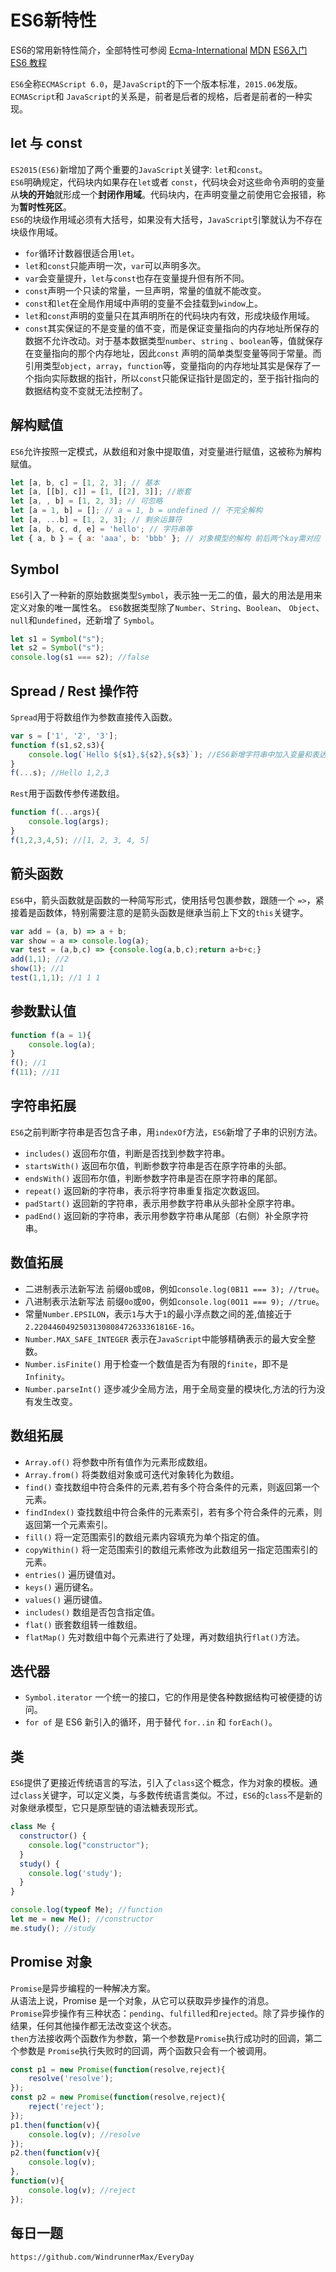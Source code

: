 # ES6新特性

ES6的常用新特性简介，全部特性可参阅 [Ecma-International](https://www.ecma-international.org/ecma-262/6.0/)
[MDN](https://developer.mozilla.org/zh-CN/docs/Web/JavaScript/New_in_JavaScript/ECMAScript_6_support_in_Mozilla)
[ES6入门](https://es6.ruanyifeng.com/)
[ES6 教程](https://www.runoob.com/w3cnote/es6-tutorial.html)

`ES6`全称`ECMAScript 6.0`，是`JavaScript`的下一个版本标准，`2015.06`发版。`ECMAScript`和 `JavaScript`的关系是，前者是后者的规格，后者是前者的一种实现。

## let 与 const
`ES2015(ES6)`新增加了两个重要的`JavaScript`关键字: `let`和`const`。  
`ES6`明确规定，代码块内如果存在`let`或者 `const`，代码块会对这些命令声明的变量从**块的开始**就形成一个**封闭作用域**。代码块内，在声明变量之前使用它会报错，称为**暂时性死区**。  
`ES6`的块级作用域必须有大括号，如果没有大括号，`JavaScript`引擎就认为不存在块级作用域。
* `for`循环计数器很适合用`let`。
* `let`和`const`只能声明一次，`var`可以声明多次。
* `var`会变量提升，`let`与`const`也存在变量提升但有所不同。
* `const`声明一个只读的常量，一旦声明，常量的值就不能改变。
* `const`和`let`在全局作用域中声明的变量不会挂载到`window`上。
* `let`和`const`声明的变量只在其声明所在的代码块内有效，形成块级作用域。
* `const`其实保证的不是变量的值不变，而是保证变量指向的内存地址所保存的数据不允许改动。对于基本数据类型`number`、`string` 、`boolean`等，值就保存在变量指向的那个内存地址，因此`const` 声明的简单类型变量等同于常量。而引用类型`object`，`array`，`function`等，变量指向的内存地址其实是保存了一个指向实际数据的指针，所以`const`只能保证指针是固定的，至于指针指向的数据结构变不变就无法控制了。

## 解构赋值
`ES6`允许按照一定模式，从数组和对象中提取值，对变量进行赋值，这被称为解构赋值。

```javascript
let [a, b, c] = [1, 2, 3]; // 基本
let [a, [[b], c]] = [1, [[2], 3]]; //嵌套
let [a, , b] = [1, 2, 3]; // 可忽略
let [a = 1, b] = []; // a = 1, b = undefined // 不完全解构
let [a, ...b] = [1, 2, 3]; // 剩余运算符
let [a, b, c, d, e] = 'hello'; // 字符串等
let { a, b } = { a: 'aaa', b: 'bbb' }; // 对象模型的解构 前后两个kay需对应
```

## Symbol
`ES6`引入了一种新的原始数据类型`Symbol`，表示独一无二的值，最大的用法是用来定义对象的唯一属性名。
`ES6`数据类型除了`Number`、`String`、`Boolean`、 `Object`、`null`和`undefined`，还新增了 `Symbol`。

```javascript
let s1 = Symbol("s");
let s2 = Symbol("s");
console.log(s1 === s2); //false
```


## Spread / Rest 操作符
`Spread`用于将数组作为参数直接传入函数。

```javascript
var s = ['1', '2', '3'];
function f(s1,s2,s3){
    console.log(`Hello ${s1},${s2},${s3}`); //ES6新增字符串中加入变量和表达式
}
f(...s); //Hello 1,2,3
```
`Rest`用于函数传参传递数组。

```javascript
function f(...args){
    console.log(args);
}
f(1,2,3,4,5); //[1, 2, 3, 4, 5]
```


## 箭头函数
`ES6`中，箭头函数就是函数的一种简写形式，使用括号包裹参数，跟随一个 `=>`，紧接着是函数体，特别需要注意的是箭头函数是继承当前上下文的`this`关键字。

```javascript
var add = (a, b) => a + b;
var show = a => console.log(a);
var test = (a,b,c) => {console.log(a,b,c);return a+b+c;}
add(1,1); //2
show(1); //1
test(1,1,1); //1 1 1
```

## 参数默认值

```javascript
function f(a = 1){
    console.log(a);
}
f(); //1
f(11); //11
```
## 字符串拓展
`ES6`之前判断字符串是否包含子串，用`indexOf`方法，`ES6`新增了子串的识别方法。
* `includes()` 返回布尔值，判断是否找到参数字符串。
* `startsWith()` 返回布尔值，判断参数字符串是否在原字符串的头部。
* `endsWith()` 返回布尔值，判断参数字符串是否在原字符串的尾部。
* `repeat()` 返回新的字符串，表示将字符串重复指定次数返回。
* `padStart()` 返回新的字符串，表示用参数字符串从头部补全原字符串。
* `padEnd()` 返回新的字符串，表示用参数字符串从尾部（右侧）补全原字符串。

## 数值拓展
* 二进制表示法新写法 前缀`0b`或`0B`，例如`console.log(0B11 === 3); //true`。
* 八进制表示法新写法 前缀`0o`或`0O`，例如`console.log(0O11 === 9); //true`。
* 常量`Number.EPSILON`，表示`1`与大于`1`的最小浮点数之间的差,值接近于 `2.2204460492503130808472633361816E-16`。
* `Number.MAX_SAFE_INTEGER` 表示在`JavaScript`中能够精确表示的最大安全整数。
* `Number.isFinite()` 用于检查一个数值是否为有限的`finite`，即不是`Infinity`。
* `Number.parseInt()` 逐步减少全局方法，用于全局变量的模块化,方法的行为没有发生改变。

## 数组拓展
* `Array.of()` 将参数中所有值作为元素形成数组。
* `Array.from()` 将类数组对象或可迭代对象转化为数组。
* `find()` 查找数组中符合条件的元素,若有多个符合条件的元素，则返回第一个元素。
* `findIndex()` 查找数组中符合条件的元素索引，若有多个符合条件的元素，则返回第一个元素索引。
* `fill()` 将一定范围索引的数组元素内容填充为单个指定的值。
* `copyWithin()` 将一定范围索引的数组元素修改为此数组另一指定范围索引的元素。
* `entries()` 遍历键值对。
* `keys()` 遍历键名。
* `values()` 遍历键值。
* `includes()` 数组是否包含指定值。
* `flat()` 嵌套数组转一维数组。
* `flatMap()` 先对数组中每个元素进行了处理，再对数组执行`flat()`方法。

## 迭代器
*  `Symbol.iterator` 一个统一的接口，它的作用是使各种数据结构可被便捷的访问。
*  `for of` 是 ES6 新引入的循环，用于替代 `for..in` 和 `forEach()`。

## 类
`ES6`提供了更接近传统语言的写法，引入了`class`这个概念，作为对象的模板。通过`class`关键字，可以定义类，与多数传统语言类似。不过，`ES6`的`class`不是新的对象继承模型，它只是原型链的语法糖表现形式。

```javascript
class Me {
  constructor() {
    console.log("constructor");
  }
  study() {
    console.log('study');
  }
}

console.log(typeof Me); //function
let me = new Me(); //constructor
me.study(); //study
```


## Promise 对象
`Promise`是异步编程的一种解决方案。   
从语法上说，Promise 是一个对象，从它可以获取异步操作的消息。  
`Promise`异步操作有三种状态：`pending`、`fulfilled`和`rejected`。除了异步操作的结果，任何其他操作都无法改变这个状态。  
`then`方法接收两个函数作为参数，第一个参数是`Promise`执行成功时的回调，第二个参数是 `Promise`执行失败时的回调，两个函数只会有一个被调用。
```javascript
const p1 = new Promise(function(resolve,reject){
    resolve('resolve');
}); 
const p2 = new Promise(function(resolve,reject){
    reject('reject');
});
p1.then(function(v){  
    console.log(v); //resolve
});
p2.then(function(v){ 
    console.log(v);
},
function(v){
    console.log(v); //reject
});
```

## 每日一题

```
https://github.com/WindrunnerMax/EveryDay
```
